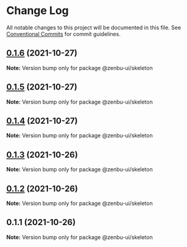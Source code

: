 # Change Log

All notable changes to this project will be documented in this file.
See [Conventional Commits](https://conventionalcommits.org) for commit guidelines.

## [0.1.6](https://github.com/KodepandaID/zenbu-ui/compare/@zenbu-ui/skeleton@0.1.5...@zenbu-ui/skeleton@0.1.6) (2021-10-27)

**Note:** Version bump only for package @zenbu-ui/skeleton





## [0.1.5](https://github.com/KodepandaID/zenbu-ui/compare/@zenbu-ui/skeleton@0.1.4...@zenbu-ui/skeleton@0.1.5) (2021-10-27)

**Note:** Version bump only for package @zenbu-ui/skeleton





## [0.1.4](https://github.com/KodepandaID/zenbu-ui/compare/@zenbu-ui/skeleton@0.1.3...@zenbu-ui/skeleton@0.1.4) (2021-10-27)

**Note:** Version bump only for package @zenbu-ui/skeleton





## [0.1.3](https://github.com/KodepandaID/zenbu-ui/compare/@zenbu-ui/skeleton@0.1.2...@zenbu-ui/skeleton@0.1.3) (2021-10-26)

**Note:** Version bump only for package @zenbu-ui/skeleton





## [0.1.2](https://github.com/KodepandaID/zenbu-ui/compare/@zenbu-ui/skeleton@0.1.1...@zenbu-ui/skeleton@0.1.2) (2021-10-26)

**Note:** Version bump only for package @zenbu-ui/skeleton





## 0.1.1 (2021-10-26)

**Note:** Version bump only for package @zenbu-ui/skeleton
